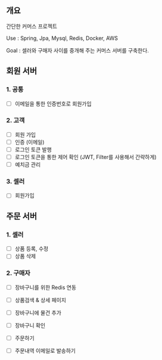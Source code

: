 ## 개요 
간단한 커머스 프로젝트 

Use : Spring, Jpa, Mysql, Redis, Docker, AWS

Goal : 셀러와 구매자 사이를 중개해 주는 커머스 서버를 구축한다. 

## 회원 서버 

### 1. 공통
- [ ] 이메일을 통한 인증번호로 회원가입

### 2. 고객
- [ ] 회원 가입
- [ ] 인증 (이메일)
- [ ] 로그인 토큰 발행
- [ ] 로그인 토큰을 통한 제어 확인 (JWT, Filter를 사용해서 간략하게)
- [ ] 예치금 관리 

### 3. 셀러 
- [ ] 회원가입 


## 주문 서버

### 1. 셀러
- [ ] 상품 등록, 수정
- [ ] 상품 삭제 

### 2. 구매자
- [ ] 장바구니를 위한 Redis 연동
- [ ] 상품검색 & 상세 페이지
- [ ] 장바구니에 물건 추가
- [ ] 장바구니 확인
- [ ] 주문하기
- [ ] 주문내역 이메일로 발송하기 

